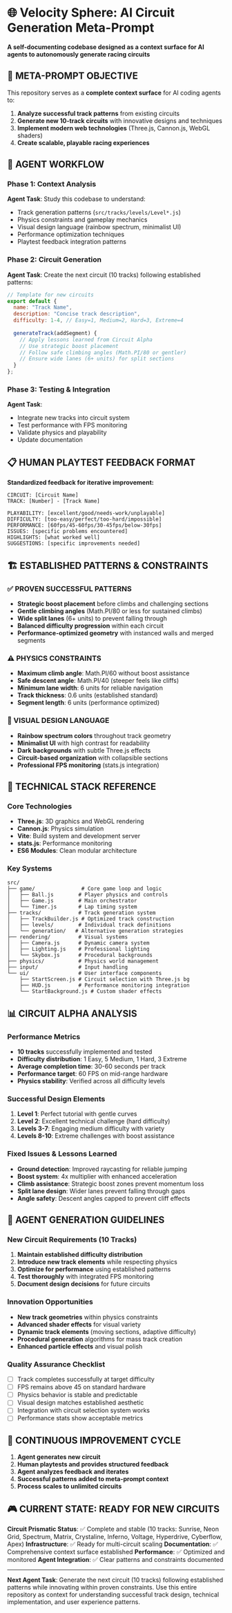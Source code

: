 # 🌐 Velocity Sphere: AI Circuit Generation Meta-Prompt

**A self-documenting codebase designed as a context surface for AI agents to autonomously generate racing circuits**

## 🎯 META-PROMPT OBJECTIVE

This repository serves as a **complete context surface** for AI coding agents to:
1. **Analyze successful track patterns** from existing circuits
2. **Generate new 10-track circuits** with innovative designs and techniques
3. **Implement modern web technologies** (Three.js, Cannon.js, WebGL shaders)
4. **Create scalable, playable racing experiences**

## 🚀 AGENT WORKFLOW

### Phase 1: Context Analysis
**Agent Task**: Study this codebase to understand:
- Track generation patterns (`src/tracks/levels/Level*.js`)
- Physics constraints and gameplay mechanics
- Visual design language (rainbow spectrum, minimalist UI)
- Performance optimization techniques
- Playtest feedback integration patterns

### Phase 2: Circuit Generation
**Agent Task**: Create the next circuit (10 tracks) following established patterns:
```javascript
// Template for new circuits
export default {
  name: "Track Name",
  description: "Concise track description",
  difficulty: 1-4, // Easy=1, Medium=2, Hard=3, Extreme=4
  
  generateTrack(addSegment) {
    // Apply lessons learned from Circuit Alpha
    // Use strategic boost placement
    // Follow safe climbing angles (Math.PI/80 or gentler)
    // Ensure wide lanes (6+ units) for split sections
  }
};
```

### Phase 3: Testing & Integration
**Agent Task**: 
- Integrate new tracks into circuit system
- Test performance with FPS monitoring
- Validate physics and playability
- Update documentation

## 📋 HUMAN PLAYTEST FEEDBACK FORMAT

**Standardized feedback for iterative improvement:**

```
CIRCUIT: [Circuit Name]
TRACK: [Number] - [Track Name]

PLAYABILITY: [excellent/good/needs-work/unplayable]
DIFFICULTY: [too-easy/perfect/too-hard/impossible]
PERFORMANCE: [60fps/45-60fps/30-45fps/below-30fps]
ISSUES: [specific problems encountered]
HIGHLIGHTS: [what worked well]
SUGGESTIONS: [specific improvements needed]
```

## 🏗️ ESTABLISHED PATTERNS & CONSTRAINTS

### ✅ PROVEN SUCCESSFUL PATTERNS
- **Strategic boost placement** before climbs and challenging sections
- **Gentle climbing angles** (Math.PI/80 or less for sustained climbs)
- **Wide split lanes** (6+ units) to prevent falling through
- **Balanced difficulty progression** within each circuit
- **Performance-optimized geometry** with instanced walls and merged segments

### ⚠️ PHYSICS CONSTRAINTS
- **Maximum climb angle**: Math.PI/60 without boost assistance
- **Safe descent angle**: Math.PI/40 (steeper feels like cliffs)
- **Minimum lane width**: 6 units for reliable navigation
- **Track thickness**: 0.6 units (established standard)
- **Segment length**: 6 units (performance optimized)

### 🎨 VISUAL DESIGN LANGUAGE
- **Rainbow spectrum colors** throughout track geometry
- **Minimalist UI** with high contrast for readability
- **Dark backgrounds** with subtle Three.js effects
- **Circuit-based organization** with collapsible sections
- **Professional FPS monitoring** (stats.js integration)

## 🔧 TECHNICAL STACK REFERENCE

### Core Technologies
- **Three.js**: 3D graphics and WebGL rendering
- **Cannon.js**: Physics simulation
- **Vite**: Build system and development server
- **stats.js**: Performance monitoring
- **ES6 Modules**: Clean modular architecture

### Key Systems
```
src/
├── game/               # Core game loop and logic
│   ├── Ball.js        # Player physics and controls
│   ├── Game.js        # Main orchestrator
│   └── Timer.js       # Lap timing system
├── tracks/            # Track generation system
│   ├── TrackBuilder.js # Optimized track construction
│   ├── levels/        # Individual track definitions
│   └── generation/   # Alternative generation strategies
├── rendering/         # Visual systems
│   ├── Camera.js      # Dynamic camera system
│   ├── Lighting.js    # Professional lighting
│   └── Skybox.js      # Procedural backgrounds
├── physics/           # Physics world management
├── input/             # Input handling
└── ui/                # User interface components
    ├── StartScreen.js # Circuit selection with Three.js bg
    ├── HUD.js         # Performance monitoring integration
    └── StartBackground.js # Custom shader effects
```

## 📊 CIRCUIT ALPHA ANALYSIS

### Performance Metrics
- **10 tracks** successfully implemented and tested
- **Difficulty distribution**: 1 Easy, 5 Medium, 1 Hard, 3 Extreme
- **Average completion time**: 30-60 seconds per track
- **Performance target**: 60 FPS on mid-range hardware
- **Physics stability**: Verified across all difficulty levels

### Successful Design Elements
1. **Level 1**: Perfect tutorial with gentle curves
2. **Level 2**: Excellent technical challenge (hard difficulty)
3. **Levels 3-7**: Engaging medium difficulty with variety
4. **Levels 8-10**: Extreme challenges with boost assistance

### Fixed Issues & Lessons Learned
- **Ground detection**: Improved raycasting for reliable jumping
- **Boost system**: 4x multiplier with enhanced acceleration
- **Climb assistance**: Strategic boost zones prevent momentum loss
- **Split lane design**: Wider lanes prevent falling through gaps
- **Angle safety**: Descent angles capped to prevent cliff effects

## 🤖 AGENT GENERATION GUIDELINES

### New Circuit Requirements (10 Tracks)
1. **Maintain established difficulty distribution**
2. **Introduce new track elements** while respecting physics
3. **Optimize for performance** using established patterns
4. **Test thoroughly** with integrated FPS monitoring
5. **Document design decisions** for future circuits

### Innovation Opportunities
- **New track geometries** within physics constraints
- **Advanced shader effects** for visual variety
- **Dynamic track elements** (moving sections, adaptive difficulty)
- **Procedural generation** algorithms for mass track creation
- **Enhanced particle effects** and visual polish

### Quality Assurance Checklist
- [ ] Track completes successfully at target difficulty
- [ ] FPS remains above 45 on standard hardware
- [ ] Physics behavior is stable and predictable
- [ ] Visual design matches established aesthetic
- [ ] Integration with circuit selection system works
- [ ] Performance stats show acceptable metrics

## 🔄 CONTINUOUS IMPROVEMENT CYCLE

1. **Agent generates new circuit**
2. **Human playtests and provides structured feedback**
3. **Agent analyzes feedback and iterates**
4. **Successful patterns added to meta-prompt context**
5. **Process scales to unlimited circuits**

## 🎮 CURRENT STATE: READY FOR NEW CIRCUITS

**Circuit Prismatic Status**: ✅ Complete and stable (10 tracks: Sunrise, Neon Grid, Spectrum, Matrix, Crystaline, Inferno, Voltage, Hyperdrive, Cyberflow, Apex)
**Infrastructure**: ✅ Ready for multi-circuit scaling
**Documentation**: ✅ Comprehensive context surface established
**Performance**: ✅ Optimized and monitored
**Agent Integration**: ✅ Clear patterns and constraints documented

---

**Next Agent Task**: Generate the next circuit (10 tracks) following established patterns while innovating within proven constraints. Use this entire repository as context for understanding successful track design, technical implementation, and user experience patterns.